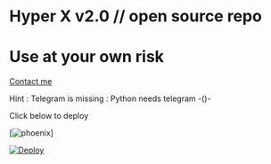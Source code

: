 # Hyper X v2.0 // open source repo


# Use at your own risk


[Contact me](https://t.me/BetaPhoenix)


 Hint : Telegram is missing 
       : Python needs telegram -()-
 

Click below to deploy



[![phoenix](https://telegra.ph/file/92c560a18419060b12332.jpg)]





[![Deploy](https://www.herokucdn.com/deploy/button.svg)](https://heroku.com/deploy?template=https://github.com/santo-surviver/NightlyRobot2.0.git)

